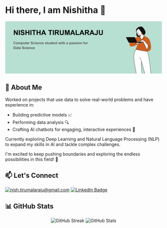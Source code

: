 # Hi there, I am Nishitha 👋 
![alt](https://github.com/nishithat-28/nishithat-28/blob/main/header1.png)
<!--
**Computer Science student** with a passion for **Data Science**
-->
## 🚀 About Me

Worked on projects that use data to solve real-world problems and have experience in:

- Building predictive models 📈
- Performing data analysis 🔍
- Crafting AI chatbots for engaging, interactive experiences 🤖

Currently exploring Deep Learning and Natural Language Processing (NLP) to expand my skills in AI and tackle complex challenges. 

I'm excited to keep pushing boundaries and exploring the endless possibilities in this field!  🌟

## 📫 Let's Connect
<a href="mailto:nish.tirumalaraju@gmail.com">![nish.tirumalaraju@gmail.com](https://img.shields.io/badge/Gmail-D14836?style=for-the-badge&logo=gmail&logoColor=white)</a>
[![LinkedIn Badge](https://img.shields.io/badge/LinkedIn-blue?style=for-the-badge&logo=linkedin)](https://www.linkedin.com/in/nishitha-tirumalaraju-70a93a276/)


## 📊 GitHub Stats

<p align="center">
  <img src="https://github-readme-streak-stats.herokuapp.com/?user=nishithat-28&theme=tokyonight" alt="GitHub Streak" width="440"/>
  <img src="https://github-readme-stats.vercel.app/api?username=nishithat-28&theme=tokyonight&hide_border=true&include_all_commits=false&count_private=false" alt="GitHub Stats" width="400"/>
</p>






<!--
**nishithat-28/nishithat-28** is a ✨ _special_ ✨ repository because its `README.md` (this file) appears on your GitHub profile.

Here are some ideas to get you started:

- 🔭 I’m currently working on ...
- 🌱 I’m currently learning ...
- 👯 I’m looking to collaborate on ...
- 🤔 I’m looking for help with ...
- 💬 Ask me about ...
- 📫 How to reach me: ...
- 😄 Pronouns: ...
- ⚡ Fun fact: ...
-->
